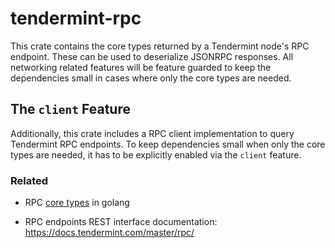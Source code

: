 # tendermint-rpc

This crate contains the core types returned by a Tendermint node's RPC endpoint. 
These can be used to deserialize JSONRPC responses.
All networking related features will be feature guarded to keep the dependencies small in cases where only the core types are needed.  

## The `client` Feature

Additionally, this crate includes a RPC client implementation to query Tendermint RPC endpoints.
To keep dependencies small when only the core types are needed, it has to be explicitly enabled via the `client` feature. 

### Related

- RPC [core types](https://github.com/tendermint/tendermint/blob/8b4a30fada85fccd8f0cb15009344f1cbd8de616/rpc/core/types/responses.go#L1) in golang
  

- RPC endpoints REST interface documentation:
https://docs.tendermint.com/master/rpc/ 